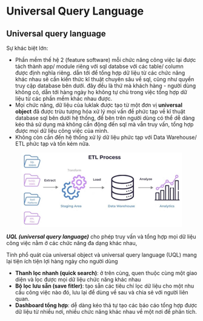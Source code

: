 # Universal Query Language

## Universal query language

Sự khác biệt lớn:

* Phần mềm thế hệ 2 (feature software) mỗi chức năng công việc lại được tách thành app/ module riêng với sql databse với các table/ column được định nghĩa riêng. dẫn tới để tổng hợp dữ liệu từ các chức năng khác nhau sẽ cần kiến thức kĩ thuật chuyên sâu về sql, cũng như quyền truy cập database bên dưới. đây đều là thứ mà khách hàng - người dùng không có, dẫn tới hàng ngày họ không tự chủ trong việc tổng hợp dữ liệu từ các phần mềm khác nhau được.
* Mọi chức năng, dữ liệu của luklak được tạo từ một đơn vị **universal object** đã được trừu tượng hóa xử lý mọi vấn đề phức tạp về kĩ thuật database sql bên dưới hệ thống, để bên trên người dùng có thể dễ dàng kéo thả sử dụng mà không cần động đến sql mà vẫn truy vấn, tổng hợp được mọi dữ liệu công việc của mình.
* Không còn cần đến hệ thống xử lý dữ liệu phức tạp với Data Warehouse/ ETL phức tạp và tốn kém nữa.

<figure><img src="../../.gitbook/assets/image (213).png" alt=""><figcaption></figcaption></figure>

_**UQL (universal query language)**_ cho phép truy vấn và tổng hợp mọi dữ liệu công việc nằm ở các chức năng đa dạng khác nhau,

Tính phổ quát của universal object và universal query language (UQL) mang lại tiện ích tiện lợi hàng ngày cho người dùng

* **Thanh lọc nhanh (quick search)**: ở trên cùng, quen thuộc cùng một giao diện và lọc được mọi dữ liệu chức năng khác nhau
* **Bộ lọc lưu sẵn (save fitler)**: tạo sẵn các tiêu chí lọc dữ liệu cho một nhu cầu công việc nào đó, lưu lại để dùng về sau và chia sẻ với người liên quan.
* **Dashboard tổng hợp**: dễ dàng kéo thả tự tạo các báo cáo tổng hợp được dữ liệu từ nhiều nơi, nhiều chức năng khác nhau về một nơi để phân tích.

